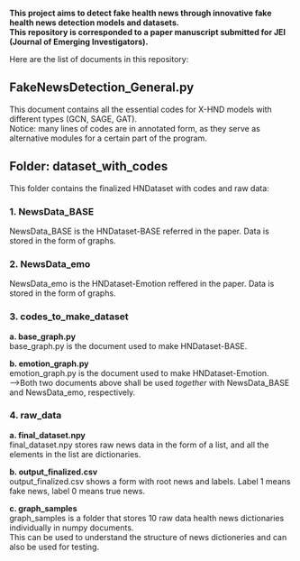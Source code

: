 **This project aims to detect fake health news through innovative fake health news detection models and datasets.**<br>
**This repository is corresponded to a paper manuscript submitted for JEI (Journal of Emerging Investigators).**

Here are the list of documents in this repository:

## FakeNewsDetection_General.py

This document contains all the essential codes for X-HND models with different types (GCN, SAGE, GAT).<br>
Notice: many lines of codes are in annotated form, as they serve as alternative modules for a certain part of the program.

## Folder: dataset_with_codes

This folder contains the finalized HNDataset with codes and raw data:
  ### 1. NewsData_BASE
  NewsData_BASE is the HNDataset-BASE referred in the paper. Data is stored in the form of graphs.<br>
  ### 2. NewsData_emo
  NewsData_emo is the HNDataset-Emotion reffered in the paper. Data is stored in the form of graphs.<br>
  ### 3. codes_to_make_dataset
    
  **a. base_graph.py**<br>
    base_graph.py is the document used to make HNDataset-BASE.
    
  **b. emotion_graph.py**<br>
    emotion_graph.py is the document used to make HNDataset-Emotion.<br>
    -->Both two documents above shall be used *together* with NewsData_BASE and NewsData_emo, respectively.
  
  ### 4. raw_data
  **a. final_dataset.npy**<br>
    final_dataset.npy stores raw news data in the form of a list, and all the elements in the list are dictionaries.<br>
  
  **b. output_finalized.csv**<br>
    output_finalized.csv shows a form with root news and labels. Label 1 means fake news, label 0 means true news.<br>
 
  **c. graph_samples**<br>
    graph_samples is a folder that stores 10 raw data health news dictionaries individually in numpy documents.<br>
    This can be used to understand the structure of news dictioneries and can also be used for testing.<br>
     
